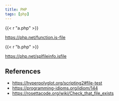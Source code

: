 ```yaml
---
title: PHP
tags: [php]
---
```


{{< r "a.php" >}}

<https://php.net/function.is-file>

{{< r "b.php" >}}

<https://php.net/splfileinfo.isfile>

## References

- <https://hyperpolyglot.org/scripting2#file-test>
- <https://programming-idioms.org/idiom/144>
- <https://rosettacode.org/wiki/Check_that_file_exists>
